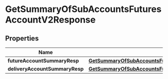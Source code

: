 

# GetSummaryOfSubAccountsFuturesAccountV2Response


## Properties

| Name | Type | Description | Notes |
|------------ | ------------- | ------------- | -------------|
|**futureAccountSummaryResp** | [**GetSummaryOfSubAccountsFuturesAccountV2Response1FutureAccountSummaryResp**](GetSummaryOfSubAccountsFuturesAccountV2Response1FutureAccountSummaryResp.md) |  |  [optional] |
|**deliveryAccountSummaryResp** | [**GetSummaryOfSubAccountsFuturesAccountV2Response2DeliveryAccountSummaryResp**](GetSummaryOfSubAccountsFuturesAccountV2Response2DeliveryAccountSummaryResp.md) |  |  [optional] |



